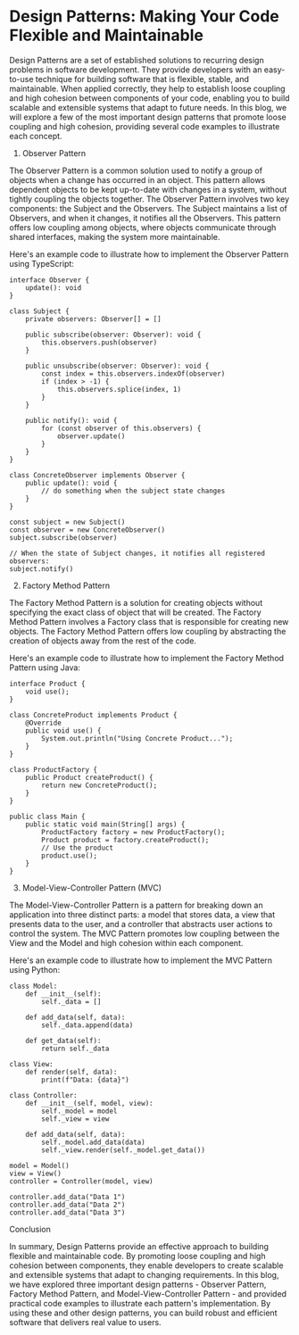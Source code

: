 # Design Patterns: Making Your Code Flexible and Maintainable

Design Patterns are a set of established solutions to recurring design problems in software development. They provide developers with an easy-to-use technique for building software that is flexible, stable, and maintainable. When applied correctly, they help to establish loose coupling and high cohesion between components of your code, enabling you to build scalable and extensible systems that adapt to future needs. In this blog, we will explore a few of the most important design patterns that promote loose coupling and high cohesion, providing several code examples to illustrate each concept.

1. Observer Pattern

The Observer Pattern is a common solution used to notify a group of objects when a change has occurred in an object. This pattern allows dependent objects to be kept up-to-date with changes in a system, without tightly coupling the objects together. The Observer Pattern involves two key components: the Subject and the Observers. The Subject maintains a list of Observers, and when it changes, it notifies all the Observers. This pattern offers low coupling among objects, where objects communicate through shared interfaces, making the system more maintainable.

Here's an example code to illustrate how to implement the Observer Pattern using TypeScript:

```
interface Observer {
    update(): void
}

class Subject {
    private observers: Observer[] = []

    public subscribe(observer: Observer): void {
        this.observers.push(observer)
    }

    public unsubscribe(observer: Observer): void {
        const index = this.observers.indexOf(observer)
        if (index > -1) {
            this.observers.splice(index, 1)
        }
    }

    public notify(): void {
        for (const observer of this.observers) {
            observer.update()
        }
    }
}

class ConcreteObserver implements Observer {
    public update(): void {
        // do something when the subject state changes
    }
}

const subject = new Subject()
const observer = new ConcreteObserver()
subject.subscribe(observer)

// When the state of Subject changes, it notifies all registered observers:
subject.notify()
```

2. Factory Method Pattern

The Factory Method Pattern is a solution for creating objects without specifying the exact class of object that will be created. The Factory Method Pattern involves a Factory class that is responsible for creating new objects. The Factory Method Pattern offers low coupling by abstracting the creation of objects away from the rest of the code.

Here's an example code to illustrate how to implement the Factory Method Pattern using Java:

```
interface Product {
    void use();
}

class ConcreteProduct implements Product {
    @Override
    public void use() {
        System.out.println("Using Concrete Product...");
    }
}

class ProductFactory {
    public Product createProduct() {
        return new ConcreteProduct();
    }
}

public class Main {
    public static void main(String[] args) {
        ProductFactory factory = new ProductFactory();
        Product product = factory.createProduct();
        // Use the product
        product.use();
    }
}
```

3. Model-View-Controller Pattern (MVC)

The Model-View-Controller Pattern is a pattern for breaking down an application into three distinct parts: a model that stores data, a view that presents data to the user, and a controller that abstracts user actions to control the system. The MVC Pattern promotes low coupling between the View and the Model and high cohesion within each component.

Here's an example code to illustrate how to implement the MVC Pattern using Python:

```
class Model:
    def __init__(self):
        self._data = []

    def add_data(self, data):
        self._data.append(data)

    def get_data(self):
        return self._data

class View:
    def render(self, data):
        print(f"Data: {data}")

class Controller:
    def __init__(self, model, view):
        self._model = model
        self._view = view

    def add_data(self, data):
        self._model.add_data(data)
        self._view.render(self._model.get_data())

model = Model()
view = View()
controller = Controller(model, view)

controller.add_data("Data 1")
controller.add_data("Data 2")
controller.add_data("Data 3")
```

Conclusion

In summary, Design Patterns provide an effective approach to building flexible and maintainable code. By promoting loose coupling and high cohesion between components, they enable developers to create scalable and extensible systems that adapt to changing requirements. In this blog, we have explored three important design patterns - Observer Pattern, Factory Method Pattern, and Model-View-Controller Pattern - and provided practical code examples to illustrate each pattern's implementation. By using these and other design patterns, you can build robust and efficient software that delivers real value to users.
